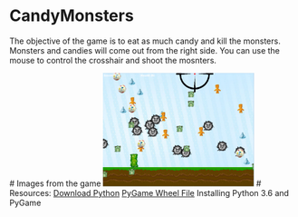 # CandyMonsters
<p>The objective of the game is to eat as much candy and kill the monsters. Monsters and candies will come out from the right side. You can use the mouse to control the crosshair and shoot the mosnters. </p>
# Images from the game
<img src="https://github.com/khsu8337/CandyMonsters/blob/master/level%201.png" height="200px">
# Resources:
<a href="https://www.python.org/downloads/">Download Python</a>
<a href="http://www.lfd.uci.edu/~gohlke/pythonlibs/#pygame">PyGame Wheel File</a>
<a hred="https://youtu.be/_GikMdhAhv0">Installing Python 3.6 and PyGame</a>
